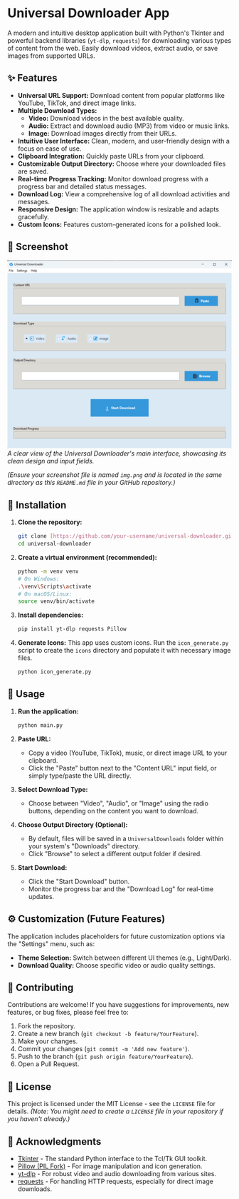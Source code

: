 # Universal Downloader App

A modern and intuitive desktop application built with Python's Tkinter and powerful backend libraries (`yt-dlp`, `requests`) for downloading various types of content from the web. Easily download videos, extract audio, or save images from supported URLs.

## ✨ Features

* **Universal URL Support:** Download content from popular platforms like YouTube, TikTok, and direct image links.
* **Multiple Download Types:**
    * **Video:** Download videos in the best available quality.
    * **Audio:** Extract and download audio (MP3) from video or music links.
    * **Image:** Download images directly from their URLs.
* **Intuitive User Interface:** Clean, modern, and user-friendly design with a focus on ease of use.
* **Clipboard Integration:** Quickly paste URLs from your clipboard.
* **Customizable Output Directory:** Choose where your downloaded files are saved.
* **Real-time Progress Tracking:** Monitor download progress with a progress bar and detailed status messages.
* **Download Log:** View a comprehensive log of all download activities and messages.
* **Responsive Design:** The application window is resizable and adapts gracefully.
* **Custom Icons:** Features custom-generated icons for a polished look.

## 📸 Screenshot

![Universal Downloader App Main Window](img.png)
_A clear view of the Universal Downloader's main interface, showcasing its clean design and input fields._

*(Ensure your screenshot file is named `img.png` and is located in the same directory as this `README.md` file in your GitHub repository.)*

## 🚀 Installation

1.  **Clone the repository:**
    ```bash
    git clone [https://github.com/your-username/universal-downloader.git](https://github.com/your-username/universal-downloader.git)
    cd universal-downloader
    ```

2.  **Create a virtual environment (recommended):**
    ```bash
    python -m venv venv
    # On Windows:
    .\venv\Scripts\activate
    # On macOS/Linux:
    source venv/bin/activate
    ```

3.  **Install dependencies:**
    ```bash
    pip install yt-dlp requests Pillow
    ```

4.  **Generate Icons:**
    This app uses custom icons. Run the `icon_generate.py` script to create the `icons` directory and populate it with necessary image files.
    ```bash
    python icon_generate.py
    ```

## 🎨 Usage

1.  **Run the application:**
    ```bash
    python main.py
    ```

2.  **Paste URL:**
    * Copy a video (YouTube, TikTok), music, or direct image URL to your clipboard.
    * Click the "Paste" button next to the "Content URL" input field, or simply type/paste the URL directly.

3.  **Select Download Type:**
    * Choose between "Video", "Audio", or "Image" using the radio buttons, depending on the content you want to download.

4.  **Choose Output Directory (Optional):**
    * By default, files will be saved in a `UniversalDownloads` folder within your system's "Downloads" directory.
    * Click "Browse" to select a different output folder if desired.

5.  **Start Download:**
    * Click the "Start Download" button.
    * Monitor the progress bar and the "Download Log" for real-time updates.

## ⚙️ Customization (Future Features)

The application includes placeholders for future customization options via the "Settings" menu, such as:

* **Theme Selection:** Switch between different UI themes (e.g., Light/Dark).
* **Download Quality:** Choose specific video or audio quality settings.

## 🤝 Contributing

Contributions are welcome! If you have suggestions for improvements, new features, or bug fixes, please feel free to:

1.  Fork the repository.
2.  Create a new branch (`git checkout -b feature/YourFeature`).
3.  Make your changes.
4.  Commit your changes (`git commit -m 'Add new feature'`).
5.  Push to the branch (`git push origin feature/YourFeature`).
6.  Open a Pull Request.

## 📄 License

This project is licensed under the MIT License - see the `LICENSE` file for details. *(Note: You might need to create a `LICENSE` file in your repository if you haven't already.)*

## 🙏 Acknowledgments

* [Tkinter](https://docs.python.org/3/library/tkinter.html) - The standard Python interface to the Tcl/Tk GUI toolkit.
* [Pillow (PIL Fork)](https://python-pillow.org/) - For image manipulation and icon generation.
* [yt-dlp](https://github.com/yt-dlp/yt-dlp) - For robust video and audio downloading from various sites.
* [requests](https://requests.readthedocs.io/en/latest/) - For handling HTTP requests, especially for direct image downloads.
